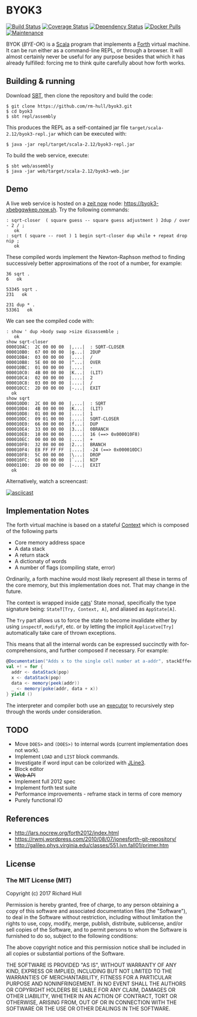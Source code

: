 # BYOK3
[![Build Status](https://travis-ci.org/rm-hull/byok3.svg?branch=master)](http://travis-ci.org/rm-hull/byok3)
[![Coverage Status](https://coveralls.io/repos/github/rm-hull/byok3/badge.svg?branch=master)](https://coveralls.io/github/rm-hull/byok3?branch=master)
[![Dependency Status](https://www.versioneye.com/user/projects/5973b5240fb24f0056362d48/badge.svg)](https://www.versioneye.com/user/projects/5973b5240fb24f0056362d48)
[![Docker Pulls](https://img.shields.io/docker/pulls/richardhull/byok3.svg?maxAge=2592000)](https://hub.docker.com/r/richardhull/byok3/)
[![Maintenance](https://img.shields.io/maintenance/yes/2017.svg?maxAge=2592000)]()

BYOK (_BYE-OK_) is a [Scala](https://www.scala-lang.org/) program that implements a 
[Forth](http://lars.nocrew.org/forth2012/index.html) virtual machine. It can be run 
either as a command-line REPL, or through a browser. It will almost certainly never
be useful for any purpose besides that which it has already fulfilled: forcing me to
think quite carefully about how forth works.

## Building & running

Download [SBT](http://www.scala-sbt.org/), then clone the repository and build the code:

    $ git clone https://github.com/rm-hull/byok3.git
    $ cd byok3
    $ sbt repl/assembly
    
This produces the REPL as a self-contained jar file `target/scala-2.12/byok3-repl.jar` 
which can be executed with:

    $ java -jar repl/target/scala-2.12/byok3-repl.jar

To build the web service, execute:

    $ sbt web/assembly
    $ java -jar web/target/scala-2.12/byok3-web.jar

## Demo

A live web service is hosted on a [zeit now](https://zeit.co/now) node: https://byok3-xbebgqwkep.now.sh. 
Try the following commands:

```forth
: sqrt-closer  ( square guess -- square guess adjustment ) 2dup / over - 2 / ;
   ok
: sqrt ( square -- root ) 1 begin sqrt-closer dup while + repeat drop nip ;
   ok
```

These compiled words implement the Newton-Raphson method to finding successively better
approximations of the root of a number, for example:

```forth
36 sqrt .
6   ok

53345 sqrt .
231   ok

231 dup * .
53361   ok
```

We can see the compiled code with:

```forth
: show ' dup >body swap >size disassemble ;
   ok
show sqrt-closer
000010AC:  2C 00 00 00  |,...|  : SQRT-CLOSER
000010B0:  67 00 00 00  |g...|  2DUP
000010B4:  03 00 00 00  |....|  /
000010B8:  5E 00 00 00  |^...|  OVER
000010BC:  01 00 00 00  |....|  -
000010C0:  4B 00 00 00  |K...|  (LIT)
000010C4:  02 00 00 00  |....|  2
000010C8:  03 00 00 00  |....|  /
000010CC:  2D 00 00 00  |-...|  EXIT
  ok
show sqrt
000010D0:  2C 00 00 00  |,...|  : SQRT
000010D4:  4B 00 00 00  |K...|  (LIT)
000010D8:  01 00 00 00  |....|  1
000010DC:  09 01 00 00  |....|  SQRT-CLOSER
000010E0:  66 00 00 00  |f...|  DUP
000010E4:  33 00 00 00  |3...|  0BRANCH
000010E8:  10 00 00 00  |....|  16 (==> 0x000010F8)
000010EC:  00 00 00 00  |....|  +
000010F0:  32 00 00 00  |2...|  BRANCH
000010F4:  E8 FF FF FF  |....|  -24 (==> 0x000010DC)
000010F8:  5C 00 00 00  |\...|  DROP
000010FC:  60 00 00 00  |`...|  NIP
00001100:  2D 00 00 00  |-...|  EXIT
  ok
```

Alternatively, watch a screencast:

[![asciicast](https://asciinema.org/a/kXEtkGGKCLPNpoiiai6g7WB55.png)](https://asciinema.org/a/kXEtkGGKCLPNpoiiai6g7WB55)

## Implementation Notes 

The forth virtual machine is based on a stateful [Context](https://github.com/rm-hull/byok3/blob/master/src/main/scala/byok3/data_structures/Context.scala) which is composed of the following parts

* Core memory address space
* A data stack
* A return stack
* A dictionaty of words
* A number of flags (compiling state, error) 

Ordinarily, a forth machine would most likely represent all these in terms of 
the core memory, but this implementation does not. That may change in the future.

The context is wrapped inside [cats](https://github.com/typelevel/cats)' State
monad,  specifically the type signature being: `StateT[Try, Context, A]`, and 
aliased as `AppState[A]`.

The `Try` part allows us to force the state to become invalidate either by using 
`inspectF`, `modifyF`, etc. or by letting the implicit `Applicatve[Try]` 
automatically take care of thrown exceptions.

This means that all the internal words can be expressed succinctly with for-comprehensions,
and further composed if necessary. For example:

```scala
@Documentation("Adds x to the single cell number at a-addr", stackEffect = "( x a-addr -- )")
val +! = for {
  addr <- dataStack(pop)
  x <- dataStack(pop)
  data <- memory(peek(addr))
  _ <- memory(poke(addr, data + x))
} yield ()
```

The interpreter and compiler both use an [executor](https://github.com/rm-hull/byok3/blob/master/src/main/scala/byok3/Executor.scala)
to recursively step through the words under consideration.

## TODO

* Move `DOES>` and `(DOES>)` to internal words (current implementation does not work).
* Implement `LOAD` and `LIST` block commands.
* Investigate if word input can be colorized with [JLine3](https://github.com/jline/jline3).
* Block editor
* ~~Web API~~
* Implement full 2012 spec
* Implement forth test suite
* Performance improvements - reframe stack in terms of core memory
* Purely functional IO

## References

* http://lars.nocrew.org/forth2012/index.html
* https://rwmj.wordpress.com/2010/08/07/jonesforth-git-repository/
* http://galileo.phys.virginia.edu/classes/551.jvn.fall01/primer.htm

## License

### The MIT License (MIT)
   
Copyright (c) 2017 Richard Hull

Permission is hereby granted, free of charge, to any person obtaining a copy of
this software and associated documentation files (the "Software"), to deal in
the Software without restriction, including without limitation the rights to
use, copy, modify, merge, publish, distribute, sublicense, and/or sell copies of
the Software, and to permit persons to whom the Software is furnished to do so,
subject to the following conditions:

The above copyright notice and this permission notice shall be included in all
copies or substantial portions of the Software.

THE SOFTWARE IS PROVIDED "AS IS", WITHOUT WARRANTY OF ANY KIND, EXPRESS OR
IMPLIED, INCLUDING BUT NOT LIMITED TO THE WARRANTIES OF MERCHANTABILITY, FITNESS
FOR A PARTICULAR PURPOSE AND NONINFRINGEMENT. IN NO EVENT SHALL THE AUTHORS OR
COPYRIGHT HOLDERS BE LIABLE FOR ANY CLAIM, DAMAGES OR OTHER LIABILITY, WHETHER
IN AN ACTION OF CONTRACT, TORT OR OTHERWISE, ARISING FROM, OUT OF OR IN
CONNECTION WITH THE SOFTWARE OR THE USE OR OTHER DEALINGS IN THE SOFTWARE.
